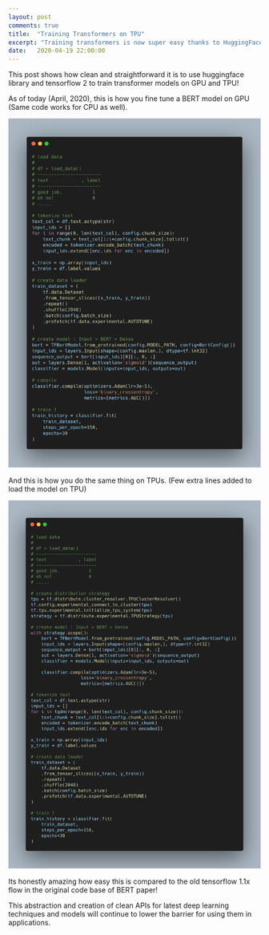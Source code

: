 ```yaml
---
layout: post
comments: true
title:  "Training Transformers on TPU"
excerpt: "Training transformers is now super easy thanks to HuggingFace and Tensorflow 2"
date:   2020-04-19 22:00:00
---
```

This post shows how clean and straightforward it is to use huggingface library and tensorflow 2 to train transformer models on GPU and TPU!

As of today (April, 2020),
this is how you fine tune a BERT model on GPU (Same code works for CPU as well).
<div style="text-align:center;"><img src="/assets/bert_gpu.png"></div>

And this is how you do the same thing on TPUs. (Few extra lines added to load the model on TPU)
<div style="text-align:center;"><img src="/assets/bert_tpu.png"></div>

Its honestly amazing how easy this is compared to the old tensorflow 1.1x flow in the original code base of BERT paper!

This abstraction and creation of clean APIs for latest deep learning techniques and models will continue to lower the barrier for using them in applications.

